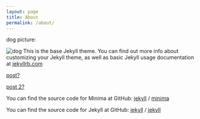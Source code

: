 ```yaml
---
layout: page
title: About
permalink: /about/
---
```


dog picture:

![dog]({{site.baseurl}}/images/cloutDog.jpg)
This is the base Jekyll theme. You can find out more info about customizing your Jekyll theme, as well as basic Jekyll usage documentation at [jekyllrb.com](https://jekyllrb.com/)

[post?]({{site.baseurl}}/_posts/2021-06-16-welcome-to-jekyll.markdown)

[post 2?]({{site.baseurl}}/posts1/trial_post.markdown)

You can find the source code for Minima at GitHub:
[jekyll][jekyll-organization] /
[minima](https://github.com/jekyll/minima)

You can find the source code for Jekyll at GitHub:
[jekyll][jekyll-organization] /
[jekyll](https://github.com/jekyll/jekyll)


[jekyll-organization]: https://github.com/jekyll
